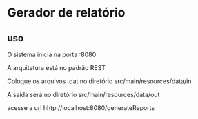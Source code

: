 # Gerador de relatório

## uso

O sistema inicia na porta :8080

A arquitetura está no padrão REST

Coloque os arquivos .dat no diretório src/main/resources/data/in

A saída será no diretório src/main/resources/data/out

acesse a url hhtp://localhost:8080/generateReports
